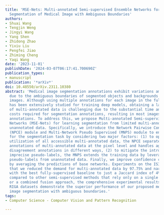 ```yaml
---
title: 'MSE-Nets: Multi-annotated Semi-supervised Ensemble Networks for Improving
  Segmentation of Medical Image with Ambiguous Boundaries'
authors:
- Shuai Wang
- Tengjin Weng
- Jingyi Wang
- Yang Shen
- Zhidong Zhao
- Yixiu Liu
- Pengfei Jiao
- Zhiming Cheng
- Yaqi Wang
date: '2023-11-01'
publishDate: '2024-03-07T06:17:41.700690Z'
publication_types:
- manuscript
publication: '*arXiv*'
doi: 10.48550/arXiv.2311.10380
abstract: 'Medical image segmentation annotations exhibit variations among experts
  due to the ambiguous boundaries of segmented objects and backgrounds in medical
  images. Although using multiple annotations for each image in the fully-supervised
  has been extensively studied for training deep models, obtaining a large amount
  of multi-annotated data is challenging due to the substantial time and manpower
  costs required for segmentation annotations, resulting in most images lacking any
  annotations. To address this, we propose Multi-annotated Semi-supervised Ensemble
  Networks (MSE-Nets) for learning segmentation from limited multi-annotated and abundant
  unannotated data. Specifically, we introduce the Network Pairwise Consistency Enhancement
  (NPCE) module and Multi-Network Pseudo Supervised (MNPS) module to enhance MSE-Nets
  for the segmentation task by considering two major factors: (1) to optimize the
  utilization of all accessible multi-annotated data, the NPCE separates (dis)agreement
  annotations of multi-annotated data at the pixel level and handles agreement and
  disagreement annotations in different ways, (2) to mitigate the introduction of
  imprecise pseudo-labels, the MNPS extends the training data by leveraging consistent
  pseudo-labels from unannotated data. Finally, we improve confidence calibration
  by averaging the predictions of base networks. Experiments on the ISIC dataset show
  that we reduced the demand for multi-annotated data by 97.75% and narrowed the gap
  with the best fully-supervised baseline to just a Jaccard index of 4%. Furthermore,
  compared to other semi-supervised methods that rely only on a single annotation
  or a combined fusion approach, the comprehensive experimental results on ISIC and
  RIGA datasets demonstrate the superior performance of our proposed method in medical
  image segmentation with ambiguous boundaries.'
tags:
- Computer Science - Computer Vision and Pattern Recognition

---
```

